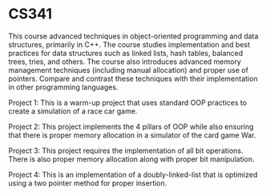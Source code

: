 # CS341
This course advanced techniques in object-oriented programming and data structures, primarily in C++. The course studies implementation and best practices for data structures such as linked lists, hash tables, balanced trees, tries, and others. The course also introduces advanced memory management techniques (including manual allocation) and proper use of pointers. Compare and contrast these techniques with their implementation in other programming languages. 

Project 1: This is a warm-up project that uses standard OOP practices to create a simulation of a race car game.

Project 2: This project implements the 4 pillars of OOP while also ensuring that there is proper memory allocation in a simulator of the card game War.

Project 3: This project requires the implementation of all bit operations. There is also proper memory allocation along with proper bit manipulation.

Project 4: This is an implementation of a doubly-linked-list that is optimized using a two pointer method for proper insertion.
